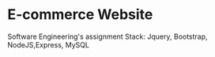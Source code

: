 # E-commerce Website
Software Engineering's assignment
Stack: Jquery, Bootstrap, NodeJS,Express, MySQL
